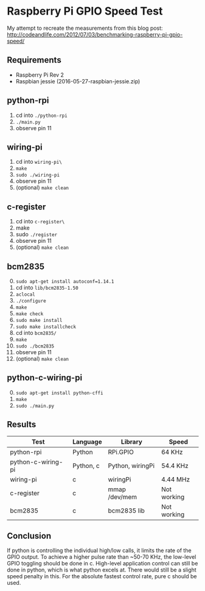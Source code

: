 Raspberry Pi GPIO Speed Test
============================

My attempt to recreate the measurements from this blog post:  
http://codeandlife.com/2012/07/03/benchmarking-raspberry-pi-gpio-speed/

Requirements
------------
- Raspberry Pi Rev 2
- Raspbian jessie (2016-05-27-raspbian-jessie.zip)

python-rpi
-----------
1. cd into `./python-rpi`
2. `./main.py`
3. observe pin 11

wiring-pi
---------
1. cd into `wiring-pi\`
2. `make`
3. `sudo ./wiring-pi`
4. observe pin 11
5. (optional) `make clean`

c-register
----------
1. cd into `c-register\`
2. make
3. sudo `./register`
4. observe pin 11
5. (optional) `make clean`

bcm2835
-------
0.  `sudo apt-get install autoconf=1.14.1`
1.  cd into `lib/bcm2835-1.50`
2.  `aclocal`
3.  `./configure`
4.  `make`
5.  `make check`
6.  `sudo make install`
7.  `sudo make installcheck`
8.  cd into `bcm2835/`
9.  `make`
10. `sudo ./bcm2835`
11. observe pin 11
12. (optional) `make clean`

python-c-wiring-pi
------------------
0. `sudo apt-get install python-cffi`
1. `make`
2. `sudo ./main.py`

Results
-------

|Test               | Language  | Library          | Speed       |
|-------------------|---------- |------------------|-------------|
|python-rpi         | Python    | RPi.GPIO         | 64   KHz    |
|python-c-wiring-pi | Python, c | Python, wiringPi | 54.4 KHz    |
|wiring-pi          | c         | wiringPi         | 4.44 MHz    |
|c-register         | c         | mmap /dev/mem    | Not working |
|bcm2835            | c         | bcm2835 lib      | Not working |

Conclusion
----------
If python is controlling the individual high/low calls, it limits the rate of the GPIO output. To achieve a higher pulse rate than ~50-70 KHz, the low-level GPIO toggling should be done in c. High-level application control can still be done in python, which is what python excels at. There would still be a slight speed penalty in this. For the absolute fastest control rate, pure c should be used.
